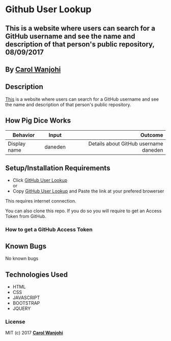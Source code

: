 # Github User Lookup
## This is a website where users can search for a GitHub username and see the name and description of that person's public repository, 08/09/2017

## By **[Carol Wanjohi](https://github.com/carolwanjohi)**

## Description
[This](https://carolwanjohi.github.io/github-user-lookup/) is a website where users can search for a GitHub username and see the name and description of that person's public repository.

## How Pig Dice Works
| Behavior        | Input           | Outcome  |
| ------------- |:-------------:| -----:|
| Display name | daneden | Details about GitHub username daneden  |

## Setup/Installation Requirements

* Click [GitHub User Lookup](https://carolwanjohi.github.io/github-user-lookup/) <br/>
  or <br/>
* Copy [GitHub User Lookup](https://carolwanjohi.github.io/github-user-lookup/) and  Paste the link at your prefered browerser

This requires internet connection.

You can also clone this repo. If you do so you will require to get an Access Token from GitHub.

### How to get a GitHub Access Token


## Known Bugs

No known bugs

## Technologies Used

- HTML
- CSS
- JAVASCRIPT
- BOOTSTRAP
- JQUERY

### License

MIT (c) 2017 **[Carol Wanjohi](https://github.com/carolwanjohi)**
